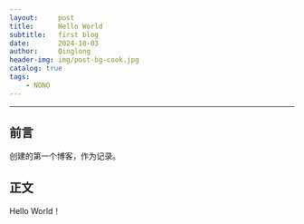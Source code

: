 ```yaml
---
layout:     post
title:      Hello World
subtitle:   first blog
date:       2024-10-03
author:     Qinglong
header-img: img/post-bg-cook.jpg
catalog: true
tags:
    - NONO
---
```

---

## 前言

创建的第一个博客，作为记录。



## 正文

Hello World！

